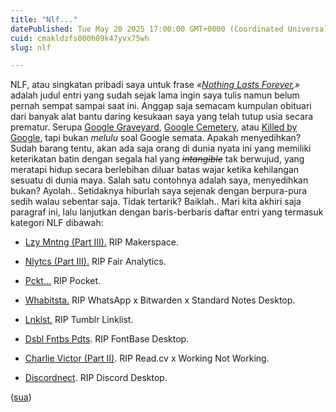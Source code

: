 ```yaml
---
title: "Nlf..."
datePublished: Tue May 20 2025 17:00:00 GMT+0000 (Coordinated Universal Time)
cuid: cmakldzfs000h09k47yvx75wh
slug: nlf

---
```


NLF, atau singkatan pribadi saya untuk frase *«*[*Nothing Lasts Forever*](https://blog.sua.ist/series/nothing-lasts-forever)*,»* adalah judul entri yang sudah sejak lama ingin saya tulis namun belum pernah sempat sampai saat ini. Anggap saja semacam kumpulan obituari dari banyak alat bantu daring kesukaan saya yang telah tutup usia secara prematur. Serupa [Google Graveyard](http://www.googlegraveyard.com/), [Google Cemetery](https://gcemetery.co/), atau [Killed by Google](https://killedbygoogle.com/), tapi bukan *melulu* soal Google semata. Apakah menyedihkan? Sudah barang tentu, akan ada saja orang di dunia nyata ini yang memiliki keterikatan batin dengan segala hal yang *<s>intangible</s>* tak berwujud, yang meratapi hidup secara berlebihan diluar batas wajar ketika kehilangan sesuatu di dunia maya. Salah satu contohnya adalah saya, menyedihkan bukan? Ayolah.. Setidaknya hiburlah saya sejenak dengan berpura-pura sedih walau sebentar saja. Tidak tertarik? Baiklah.. Mari kita akhiri saja paragraf ini, lalu lanjutkan dengan baris-berbaris daftar entri yang termasuk kategori NLF dibawah:

* [Lzy Mntng (Part III).](https://blog.sua.ist/lzy-mntng-part-iii) RIP Makerspace.
    
* [Nlytcs (Part III).](https://blog.sua.ist/nlytcs-part-iii) RIP Fair Analytics.
    
* [Pckt...](https://blog.sua.ist/pckt) RIP Pocket.
    
* [Whabitsta.](https://blog.sua.ist/whabitsta) RIP WhatsApp x Bitwarden x Standard Notes Desktop.
    
* [Lnklst.](https://blog.sua.ist/lnklst) RIP Tumblr Linklist.
    
* [Dsbl Fntbs Pdts](https://blog.sua.ist/dsbl-fntbs-pdts). RIP FontBase Desktop.
    
* [Charlie Victor (Part II)](https://blog.sua.ist/charlie-victor-part-ii). RIP Read.cv x Working Not Working.
    
* [Discordnect](https://blog.sua.ist/discordnect). RIP Discord Desktop.
    

([sua](https://sua.ist))